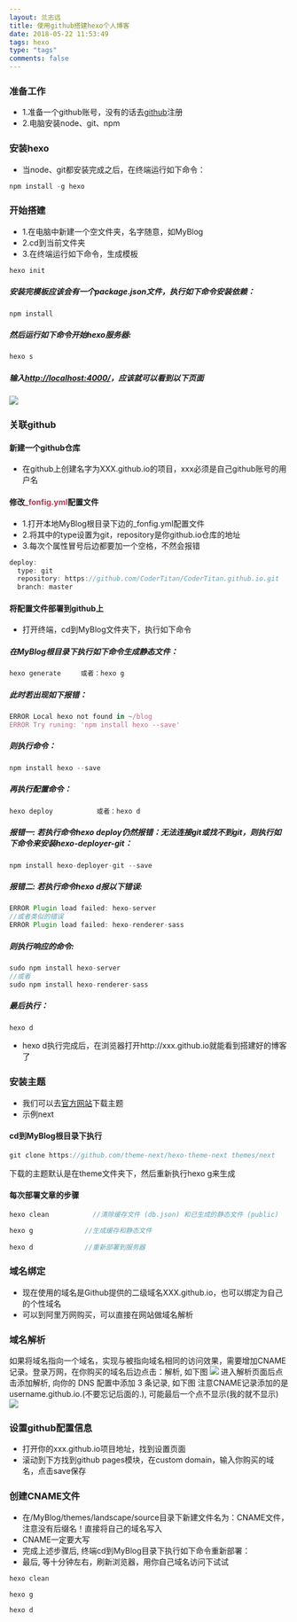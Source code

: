 ```yaml
---
layout: 兰志远
title: 使用github搭建hexo个人博客
date: 2018-05-22 11:53:49
tags: hexo
type: "tags"
comments: false
---
```

### 准备工作
* 1.准备一个github账号，没有的话去[github](https://github.com/)注册
* 2.电脑安装node、git、npm

### 安装hexo
* 当node、git都安装完成之后，在终端运行如下命令：
``` javascript
npm install -g hexo 
```
### 开始搭建
* 1.在电脑中新建一个空文件夹，名字随意，如MyBlog
* 2.cd到当前文件夹
* 3.在终端运行如下命令，生成模板
``` javascript
hexo init
```
##### 安装完模板应该会有一个package.json文件，执行如下命令安装依赖：
``` javascript
npm install 
```
##### 然后运行如下命令开始hexo服务器:
``` javascript
hexo s
```
##### 输入[http://localhost:4000/](http://localhost:4000/)，应该就可以看到以下页面
![](http://upload-images.jianshu.io/upload_images/4122543-dfe49f13bcfd743d.png?imageMogr2/auto-orient/strip%7CimageView2/2/w/600)
### 关联github
#### 新建一个github仓库
* 在github上创建名字为XXX.github.io的项目，xxx必须是自己github账号的用户名

#### 修改<label style="color:#b63650">_fonfig.yml</label>配置文件
* 1.打开本地MyBlog根目录下边的_fonfig.yml配置文件
* 2.将其中的type设置为git，repository是你github.io仓库的地址
* 3.每次个属性冒号后边都要加一个空格，不然会报错
``` javascript
deploy:
  type: git
  repository: https://github.com/CoderTitan/CoderTitan.github.io.git
  branch: master
```
#### 将配置文件部署到github上
* 打开终端，cd到MyBlog文件夹下，执行如下命令

##### 在MyBlog根目录下执行如下命令生成静态文件：
``` javascript
hexo generate     或者：hexo g
```
##### 此时若出现如下报错：
``` javascript
ERROR Local hexo not found in ~/blog
ERROR Try runing: 'npm install hexo --save'
```
##### 则执行命令：
``` javascript
npm install hexo --save
```
##### 再执行配置命令：
``` javascript
hexo deploy           或者：hexo d
```
##### 报错一: 若执行命令hexo deploy仍然报错：无法连接git或找不到git，则执行如下命令来安装hexo-deployer-git：
``` javascript
npm install hexo-deployer-git --save
```
##### 报错二: 若执行命令hexo d报以下错误:
``` javascript
ERROR Plugin load failed: hexo-server
//或者类似的错误
ERROR Plugin load failed: hexo-renderer-sass
```
##### 则执行响应的命令:
``` javascript
sudo npm install hexo-server
//或者
sudo npm install hexo-renderer-sass
```
##### 最后执行：
``` javascript
hexo d
```
* hexo d执行完成后，在浏览器打开http://xxx.github.io就能看到搭建好的博客了

### 安装主题
* 我们可以去[官方网站](https://hexo.io/themes/)下载主题
* 示例next

#### cd到MyBlog根目录下执行
``` javascript
git clone https://github.com/theme-next/hexo-theme-next themes/next
```
下载的主题默认是在theme文件夹下，然后重新执行hexo g来生成

#### 每次部署文章的步骤
``` javascript
hexo clean           //清除缓存文件 (db.json) 和已生成的静态文件 (public)

hexo g             //生成缓存和静态文件
 
hexo d             //重新部署到服务器
```
### 域名绑定
* 现在使用的域名是Github提供的二级域名XXX.github.io，也可以绑定为自己的个性域名
* 可以到阿里万网购买，可以直接在网站做域名解析

### 域名解析
如果将域名指向一个域名，实现与被指向域名相同的访问效果，需要增加CNAME记录。登录万网，在你购买的域名后边点击：解析, 如下图
![](http://upload-images.jianshu.io/upload_images/4122543-952aa0a8a84a089f.png?imageMogr2/auto-orient/strip%7CimageView2/2/w/1240)
进入解析页面后点击添加解析, 向你的 DNS 配置中添加 3 条记录, 如下图
注意CNAME记录添加的是username.github.io.(不要忘记后面的.), 可能最后一个点不显示(我的就不显示)
![](http://upload-images.jianshu.io/upload_images/4122543-b2435667d603f844.png?imageMogr2/auto-orient/strip%7CimageView2/2/w/1240)

### 设置github配置信息
* 打开你的xxx.github.io项目地址，找到设置页面
* 滚动到下方找到github pages模块，在custom domain，输入你购买的域名，点击save保存

### 创建CNAME文件
* 在/MyBlog/themes/landscape/source目录下新建文件名为：CNAME文件，注意没有后缀名！直接将自己的域名写入
* CNAME一定要大写
* 完成上述步骤后, 终端cd到MyBlog目录下执行如下命令重新部署：
* 最后, 等十分钟左右，刷新浏览器，用你自己域名访问下试试

``` javascript
hexo clean

hexo g

hexo d
```


